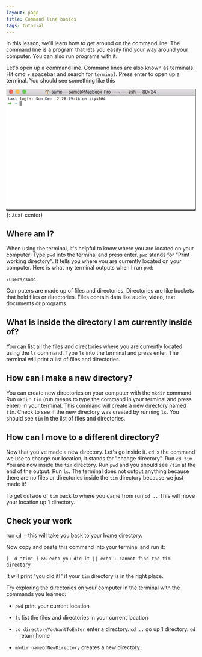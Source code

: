 ```yaml
---
layout: page
title: Command line basics
tags: tutorial
---
```


In this lesson, we'll learn how to get around on the command line. The command line is a program that lets you easily find your way around your computer. You can also run programs with it.

Let's open up a command line. Command lines are also known as terminals. Hit cmd + spacebar and search for `terminal`. Press enter to open up a terminal. You should see something like this

![terminal](/images/terminal.png){: .text-center}

## Where am I?

When using the terminal, it's helpful to know where you are located on your computer! Type `pwd` into the terminal and press enter. `pwd` stands for "Print working directory". It tells you where you are currently located on your computer. Here is what my terminal outputs when I run `pwd`:

```
/Users/samc
```

Computers are made up of files and directories. Directories are like buckets that hold files or directories. Files contain data like audio, video, text documents or programs.

## What is inside the directory I am currently inside of?

You can list all the files and directories where you are currently located using the `ls` command. Type `ls` into the terminal and press enter. The terminal will print a list of files and directories.


## How can I make a new directory?

You can create new directories on your computer with the `mkdir` command. Run `mkdir tim` (run means to type the command in your terminal and press enter) in your terminal. This command will create a new directory named `tim`. Check to see if the new directory was created by running `ls`. You should see `tim` in the list of files and directories.

## How can I move to a different directory?

Now that you've made a new directory. Let's go inside it. `cd` is the command we use to change our location, it stands for "change directory". Run `cd tim`. You are now inside the `tim` directory. Run `pwd` and you should see `/tim` at the end of the output. Run `ls`. The terminal does not output anything because there are no files or directories inside the `tim` directory because we just made it!

To get outside of `tim` back to where you came from run `cd ..` This will move your location up 1 directory.

## Check your work

run `cd ~` this will take you back to your home directory.

Now copy and paste this command into your terminal and run it:
```
[ -d "tim" ] && echo you did it || echo I cannot find the tim directory
```

It will print "you did it!" if your `tim` directory is in the right place.

Try exploring the directories on your computer in the terminal with the commands you learned:

* `pwd` print your current location

* `ls` list the files and directories in your current location

* `cd directoryYouWantToEnter` enter a directory. `cd ..` go up 1 directory. `cd ~` return home

* `mkdir nameOfNewDirectory` creates a new directory.